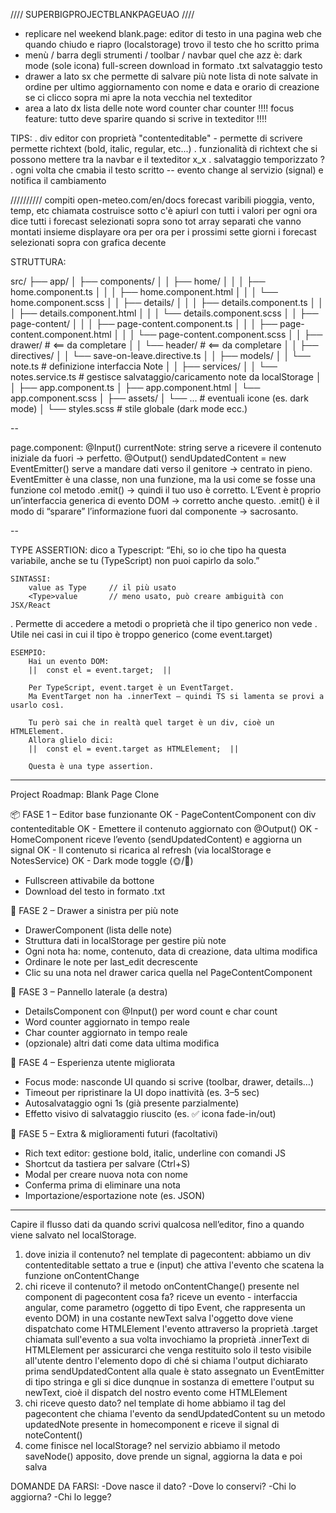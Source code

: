 //// SUPERBIGPROJECTBLANKPAGEUAO ////
- replicare nel weekend blank.page:
    editor di testo in una pagina web che quando chiudo e riapro (localstorage) trovo il testo che ho scritto prima
- menù / barra degli strumenti / toolbar / navbar quel che azz è:
    dark mode (sole icona)
    full-screen
    download in formato .txt
    salvataggio testo
- drawer a lato sx che permette di salvare più note
    lista di note salvate in ordine per ultimo aggiornamento
        con nome e data e orario di creazione
    se ci clicco sopra mi apre la nota vecchia nel texteditor
- area a lato dx
    lista delle note
    word counter
    char counter
!!!! focus feature: tutto deve sparire quando si scrive in texteditor !!!!

TIPS:
    . div editor con proprietà "contenteditable" - permette di scrivere
        permette richtext (bold, italic, regular, etc...)
    . funzionalità di richtext che si possono mettere tra la navbar e il texteditor x_x
    . salvataggio temporizzato ?
    . ogni volta che cmabia il testo scritto -- evento change al servizio (signal) e notifica il cambiamento

////////// compiti
open-meteo.com/en/docs
forecast varibili pioggia, vento, temp, etc
chiamata costruisce sotto c'è apiurl con tutti i valori
per ogni ora dice tutti i forecast selezionati sopra
sono tot array separati che vanno montati insieme
displayare ora per ora per i prossimi sette giorni i forecast selezionati sopra
con grafica decente


STRUTTURA:

src/
├── app/
│   ├── components/
│   │   ├── home/
│   │   │   ├── home.component.ts
│   │   │   ├── home.component.html
│   │   │   └── home.component.scss
│   │   ├── details/
│   │   │   ├── details.component.ts
│   │   │   ├── details.component.html
│   │   │   └── details.component.scss
│   │   ├── page-content/
│   │   │   ├── page-content.component.ts
│   │   │   ├── page-content.component.html
│   │   │   └── page-content.component.scss
│   │   ├── drawer/                 # <== da completare
│   │   └── header/                 # <== da completare
│
│   ├── directives/
│   │   └── save-on-leave.directive.ts
│
│   ├── models/
│   │   └── note.ts                 # definizione interfaccia Note
│
│   ├── services/
│   │   └── notes.service.ts        # gestisce salvataggio/caricamento note da localStorage
│
│   ├── app.component.ts
│   ├── app.component.html
│   └── app.component.scss
│
├── assets/
│   └── ...                         # eventuali icone (es. dark mode)
│
└── styles.scss                     # stile globale (dark mode ecc.)


--

page.component:
@Input() currentNote: string serve a ricevere il contenuto iniziale da fuori → perfetto.
@Output() sendUpdatedContent = new EventEmitter<string>() serve a mandare dati verso il genitore → centrato in pieno.
EventEmitter è una classe, non una funzione, ma la usi come se fosse una funzione col metodo .emit() → quindi il tuo uso è corretto.
L’Event è proprio un’interfaccia generica di evento DOM → corretto anche questo.
.emit() è il modo di “sparare” l’informazione fuori dal componente → sacrosanto.

--

TYPE ASSERTION:
dico a Typescript: “Ehi, so io che tipo ha questa variabile, anche se tu (TypeScript) non puoi capirlo da solo.”

	SINTASSI:
		value as Type     // il più usato
		<Type>value       // meno usato, può creare ambiguità con JSX/React

. Permette di accedere a metodi o proprietà che il tipo generico non vede
. Utile nei casi in cui il tipo è troppo generico (come event.target)

	ESEMPIO:
		Hai un evento DOM:
		||  const el = event.target;  ||

		Per TypeScript, event.target è un EventTarget.
		Ma EventTarget non ha .innerText — quindi TS si lamenta se provi a usarlo così.

		Tu però sai che in realtà quel target è un div, cioè un HTMLElement.
		Allora glielo dici:
		||  const el = event.target as HTMLElement;  ||

		Questa è una type assertion.



----------------------------------------------

Project Roadmap: Blank Page Clone

📦 FASE 1 – Editor base funzionante
OK - PageContentComponent con div contenteditable
OK - Emettere il contenuto aggiornato con @Output()
OK - HomeComponent riceve l’evento (sendUpdatedContent) e aggiorna un signal
OK - Il contenuto si ricarica al refresh (via localStorage e NotesService)
OK - Dark mode toggle (🌞/🌙)
- Fullscreen attivabile da bottone
- Download del testo in formato .txt

📂 FASE 2 – Drawer a sinistra per più note
- DrawerComponent (lista delle note)
- Struttura dati in localStorage per gestire più note
- Ogni nota ha: nome, contenuto, data di creazione, data ultima modifica
- Ordinare le note per last_edit decrescente
- Clic su una nota nel drawer carica quella nel PageContentComponent

🧾 FASE 3 – Pannello laterale (a destra)
- DetailsComponent con @Input() per word count e char count
- Word counter aggiornato in tempo reale
- Char counter aggiornato in tempo reale
- (opzionale) altri dati come data ultima modifica

🎯 FASE 4 – Esperienza utente migliorata
- Focus mode: nasconde UI quando si scrive (toolbar, drawer, details…)
- Timeout per ripristinare la UI dopo inattività (es. 3–5 sec)
- Autosalvataggio ogni 1s (già presente parzialmente)
- Effetto visivo di salvataggio riuscito (es. ✅ icona fade-in/out)

🧪 FASE 5 – Extra & miglioramenti futuri (facoltativi)
- Rich text editor: gestione bold, italic, underline con comandi JS
- Shortcut da tastiera per salvare (Ctrl+S)
- Modal per creare nuova nota con nome
- Conferma prima di eliminare una nota
- Importazione/esportazione note (es. JSON)

----------------------------------------------

Capire il flusso dati da quando scrivi qualcosa nell’editor, fino a quando viene salvato nel localStorage.

1. dove inizia il contenuto?
	nel template di pagecontent: abbiamo un div contenteditable settato a true e (input) che attiva l'evento che scatena la funzione onContentChange
2. chi riceve il contenuto?
	il metodo onContentChange() presente nel component di pagecontent
	cosa fa? 
	riceve un evento - interfaccia angular, come parametro (oggetto di tipo Event, che rappresenta un evento DOM)
	in una costante newText salva l'oggetto dove viene dispatchato come HTMLElement l'evento attraverso la proprietà .target chiamata sull'evento
	a sua volta invochiamo la proprietà .innerText di HTMLElement per assicurarci che venga restituito solo il testo visibile all'utente dentro l'elemento
	dopo di ché si chiama l'output dichiarato prima sendUpdatedContent alla quale è stato assegnato un EventEmitter di tipo stringa e gli si dice dunqnue in sostanza di emettere l'output su newText, cioè il dispatch del nostro evento come HTMLElement
3. chi riceve questo dato?
	nel template di home abbiamo il tag del pagecontent che chiama l'evento da sendUpdatedContent su un metodo updatedNote presente in homecomponent e riceve il signal di noteContent()
4. come finisce nel localStorage?
	nel servizio abbiamo il metodo saveNode() apposito, dove prende un signal, aggiorna la data e poi salva



DOMANDE DA FARSI:
	-Dove nasce il dato?
	-Dove lo conservi?
	-Chi lo aggiorna?
	-Chi lo legge?
